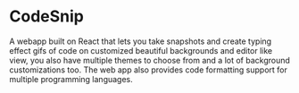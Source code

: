 # CodeSnip
A webapp built on React that lets you take snapshots and create typing effect gifs of code on customized beautiful backgrounds and editor like view, you also have multiple themes to choose from and a lot of background customizations too. The web app also provides code formatting support for multiple programming languages.

